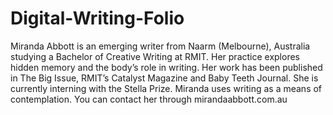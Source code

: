 # Digital-Writing-Folio

Miranda Abbott is an emerging writer from Naarm (Melbourne), Australia studying a Bachelor of Creative Writing at RMIT. Her practice explores hidden memory and the body’s role in writing. Her work has been published in The Big Issue, RMIT’s Catalyst Magazine and Baby Teeth Journal. She is currently interning with the Stella Prize. Miranda uses writing as a means of contemplation. You can contact her through mirandaabbott.com.au 
